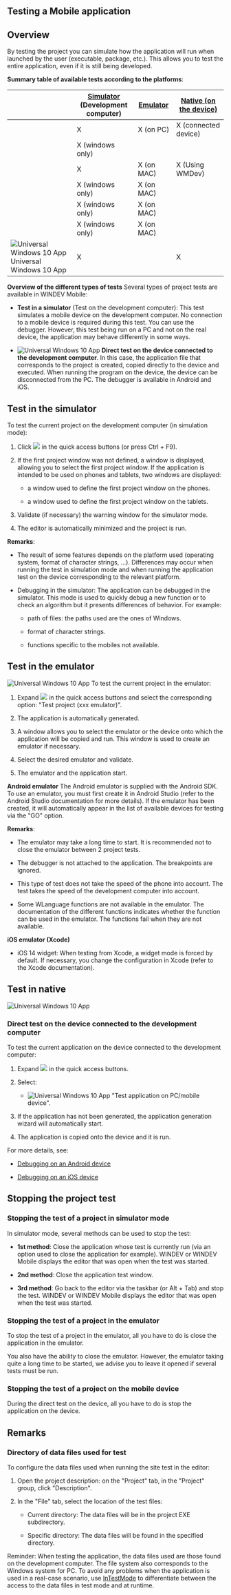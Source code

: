 


## Testing a Mobile application
			



<a name="NOTE1"></a>
<a name="NOTE1_1"></a>


## Overview
<a name="overview_ELTTEXTE000350"></a>
By testing the project you can simulate how the application will run when launched by the user (executable, package, etc.). This allows you to test the entire application, even if it is still being developed.

**Summary table of available tests according to the platforms**: 

|   | [Simulator](#NOTE_SIMULATOR)<br>(Development computer) | [Emulator](#NOTE_EMULATOR) | [Native (on the device)](#NOTE_DEVICE) |
| --- | --- | --- | --- |
|   | X | X (on PC) | X (connected device) |
|   | X (windows only) |   |   |
|   | X | X (on MAC) | X (Using WMDev)<br> |
|   | X (windows only) | X (on MAC) |   |
|   | X (windows only) | X (on MAC) |   |
|   | X (windows only) | X (on MAC) |   |
| ![Universal Windows 10 App](https://doc.pcsoft.fr/ext/images/us/UNIVERSALAPP.png) Universal Windows 10 App | X |   | X |



**Overview of the different types of tests**
Several types of project tests are available in WINDEV Mobile:

- **Test in a simulator** (Test on the development computer): 
	This test simulates a mobile device on the development computer. No connection to a mobile device is required during this test. You can use the debugger. However, this test being run on a PC and not on the real device, the application may behave differently in some ways. 

- ![Universal Windows 10 App](https://doc.pcsoft.fr/ext/images/us/UNIVERSALAPP.png) **Direct test on the device connected to the development computer**. 
	In this case, the application file that corresponds to the project is created, copied directly to the device and executed. When running the program on the device, the device can be disconnected from the PC. The debugger is available in Android and iOS.




<a name="NOTE_SIMULATOR"></a>
<a name="NOTE2_1"></a>


## Test in the simulator
<a name="test_the_simulator_ELTTEXTE000374"></a>
To test the current project on the development computer (in simulation mode): 

1. Click ![](https://doc.pcsoft.fr/en-US/images/image.awp?langid=3&name=Ico_GO_Projet_WB_bl.GIF)
 in the quick access buttons (or press Ctrl + F9).

2. If the first project window was not defined, a window is displayed, allowing you to select the first project window. 
	If the application is intended to be used on phones and tablets, two windows are displayed: 

	- a window used to define the first project window on the phones. 

	- a window used to define the first project window on the tablets. 




3. Validate (if necessary) the warning window for the simulator mode. 

4. The editor is automatically minimized and the project is run.




**Remarks**:

- The result of some features depends on the platform used (operating system, format of character strings, ...). Differences may occur when running the test in simulation mode and when running the application test on the device corresponding to the relevant platform. 

- Debugging in the simulator: The application can be debugged in the simulator. This mode is used to quickly debug a new function or to check an algorithm but it presents differences of behavior. For example: 

	- path of files: the paths used are the ones of Windows. 

	- format of character strings. 

	- functions specific to the mobiles not available.







<a name="NOTE_EMULATOR"></a>
<a name="NOTE3_1"></a>


## Test in the emulator
<a name="test_the_emulator_ELTTEXTE000398"></a>
![Universal Windows 10 App](https://doc.pcsoft.fr/ext/images/us/UNIVERSALAPP.png) To test the current project in the emulator: 

1. Expand ![](https://doc.pcsoft.fr/en-US/images/image.awp?langid=3&name=Ico_GO_Projet_WB_bl.GIF)
 in the quick access buttons and select the corresponding option: "Test project (xxx emulator)". 

2. The application is automatically generated. 

3. A window allows you to select the emulator or the device onto which the application will be copied and run. This window is used to create an emulator if necessary. 

4. Select the desired emulator and validate. 

5. The emulator and the application start. 




**Android emulator**
The Android emulator is supplied with the Android SDK. To use an emulator, you must first create it in Android Studio (refer to the Android Studio documentation for more details). If the emulator has been created, it will automatically appear in the list of available devices for testing via the "GO" option. 

**Remarks**: 

- The emulator may take a long time to start. It is recommended not to close the emulator between 2 project tests. 

- The debugger is not attached to the application. The breakpoints are ignored.

- This type of test does not take the speed of the phone into account. The test takes the speed of the development computer into account. 

- Some WLanguage functions are not available in the emulator. The documentation of the different functions indicates whether the function can be used in the emulator. The functions fail when they are not available.




**iOS emulator (Xcode)**

- iOS 14 widget: When testing from Xcode, a widget mode is forced by default. If necessary, you change the configuration in Xcode (refer to the Xcode documentation). 




<a name="NOTE_DEVICE"></a>
<a name="NOTE4_1"></a>


## Test in native
<a name="test_native_ELTTEXTE000431"></a>
![Universal Windows 10 App](https://doc.pcsoft.fr/ext/images/us/UNIVERSALAPP.png) 

### Direct test on the device connected to the development computer
<a name="direct_test_the_device_connected_the_development_computer_ELTPARAGRAPHE000211"></a>

To test the current application on the device connected to the development computer: 

1. Expand ![](https://doc.pcsoft.fr/en-US/images/image.awp?langid=3&name=Ico_GO_Projet_WB_bl.GIF)
 in the quick access buttons. 

2. Select: 

	- ![Universal Windows 10 App](https://doc.pcsoft.fr/ext/images/us/UNIVERSALAPP.png) "Test application on PC/mobile device".




3. If the application has not been generated, the application generation wizard will automatically start.

4. The application is copied onto the device and it is run. 






For more details, see: 

- [Debugging on an Android device](../Editeurs/9000193.md)

- [Debugging on an iOS device](../Editeurs/1000019924.md)




<a name="NOTE5"></a>
<a name="NOTE5_1"></a>


## Stopping the project test
<a name="stopping_the_project_test_ELTTEXTE000455"></a>


### Stopping the test of a project in simulator mode
<a name="stopping_the_test_project_simulator_mode_ELTPARAGRAPHE000253"></a>

In simulator mode, several methods can be used to stop the test:

- **1st method**: Close the application whose test is currently run (via an option used to close the application for example). WINDEV or WINDEV Mobile displays the editor that was open when the test was started.

- **2nd method**: Close the application test window.

- **3rd method**: Go back to the editor via the taskbar (or Alt + Tab) and stop the test. WINDEV or WINDEV Mobile displays the editor that was open when the test was started.





### Stopping the test of a project in the emulator
<a name="stopping_the_test_project_the_emulator_ELTPARAGRAPHE000262"></a>

To stop the test of a project in the emulator, all you have to do is close the application in the emulator. 

You also have the ability to close the emulator. However, the emulator taking quite a long time to be started, we advise you to leave it opened if several tests must be run. 


### Stopping the test of a project on the mobile device
<a name="stopping_the_test_project_the_mobile_device_ELTPARAGRAPHE000269"></a>

During the direct test on the device, all you have to do is stop the application on the device.

<a name="NOTE6"></a>
<a name="NOTE6_1"></a>


## Remarks
<a name="remarks_ELTTEXTE000491"></a>


### Directory of data files used for test
<a name="directory_data_files_used_for_test_ELTPARAGRAPHE000278"></a>

To configure the data files used when running the site test in the editor:

1. Open the project description: on the "Project" tab, in the "Project" group, click "Description".

2. In the "File" tab, select the location of the test files:

	- Current directory: The data files will be in the project EXE subdirectory.

	- Specific directory: The data files will be found in the specified directory.







Reminder: When testing the application, the data files used are those found on the development computer. The file system also corresponds to the Windows system for PC. To avoid any problems when the application is used in a real-case scenario, use [InTestMode](../WDLang1/3013011.md) to differentiate between the access to the data files in test mode and at runtime. 


